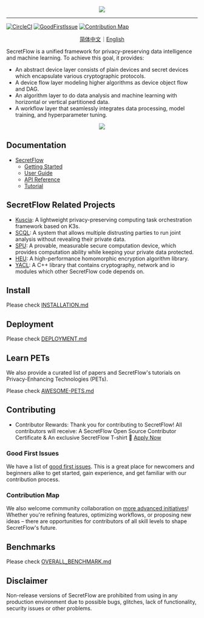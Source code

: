 <div align="center">
    <img src="docs/_static/logo-light.png">
</div>

---

[![CircleCI](https://dl.circleci.com/status-badge/img/gh/secretflow/sfl/tree/main.svg?style=svg)](https://dl.circleci.com/status-badge/redirect/gh/secretflow/sfl/tree/main)
[![GoodFirstIssue](https://img.shields.io/badge/SecretFlow-Good%20First%20Issue-green)](https://github.com/orgs/secretflow/projects/12/)
[![Contribution Map](https://img.shields.io/badge/SecretFlow-Contribution%20Map-1677FF)](https://github.com/orgs/secretflow/projects/11/)

<p align="center">
<a href="./README.zh-CN.md">简体中文</a>｜<a href="./README.md">English</a>
</p>

SecretFlow is a unified framework for privacy-preserving data intelligence and machine learning. To achieve this goal,
it provides:

- An abstract device layer consists of plain devices and secret devices which encapsulate various cryptographic protocols.
- A device flow layer modeling higher algorithms as device object flow and DAG.
- An algorithm layer to do data analysis and machine learning with horizontal or vertical partitioned data.
- A workflow layer that seamlessly integrates data processing, model training, and hyperparameter tuning.

<div align="center">
    <img src="docs/_static/secretflow_arch.svg">
</div>

## Documentation

- [SecretFlow](https://www.secretflow.org.cn/docs/secretflow)
  - [Getting Started](https://www.secretflow.org.cn/docs/secretflow/getting_started)
  - [User Guide](https://www.secretflow.org.cn/docs/secretflow/user_guide)
  - [API Reference](https://www.secretflow.org.cn/docs/secretflow/api)
  - [Tutorial](https://www.secretflow.org.cn/docs/secretflow/tutorial)

## SecretFlow Related Projects

- [Kuscia](https://github.com/secretflow/kuscia): A lightweight privacy-preserving computing task orchestration framework based on K3s.
- [SCQL](https://github.com/secretflow/scql): A system that allows multiple distrusting parties to run joint analysis without revealing their private data.
- [SPU](https://github.com/secretflow/spu): A provable, measurable secure computation device, which provides computation ability while keeping your private data protected.
- [HEU](https://github.com/secretflow/heu): A high-performance homomorphic encryption algorithm library.
- [YACL](https://github.com/secretflow/yacl): A C++ library that contains cryptography, network and io modules which other SecretFlow code depends on.

## Install

Please check [INSTALLATION.md](./docs/getting_started/installation.md)

## Deployment

Please check [DEPLOYMENT.md](./docs/getting_started/deployment.md)

## Learn PETs

We also provide a curated list of papers and SecretFlow's tutorials on Privacy-Enhancing Technologies (PETs).

Please check [AWESOME-PETS.md](./docs/awesome-pets/awesome-pets.md)

## Contributing

- Contributor Rewards: Thank you for contributing to SecretFlow! All contributors will receive: A SecretFlow Open Source Contributor Certificate & An exclusive SecretFlow T-shirt 📌 [Apply Now](https://studio.secretflow.com/activity/fhelc1w2nmx0g0n/detail)

### Good First Issues
We have a list of [good first issues](https://github.com/orgs/secretflow/projects/12/). This is a great place for newcomers and beginners alike to get started, gain experience, and get familiar with our contribution process.

### Contribution Map
We also welcome community collaboration on [more advanced initiatives](https://github.com/orgs/secretflow/projects/11/)! Whether you're refining features, optimizing workflows, or proposing new ideas – there are opportunities for contributors of all skill levels to shape SecretFlow's future.

## Benchmarks

Please check [OVERALL_BENCHMARK.md](./docs/developer/benchmark/overall_benchmark.md)

## Disclaimer

Non-release versions of SecretFlow are prohibited from using in any production environment due to possible bugs, glitches, lack of functionality, security issues or other problems.
